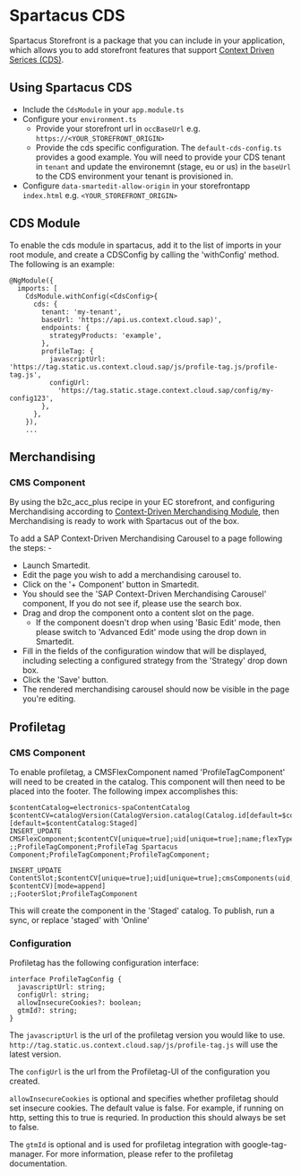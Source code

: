 # Spartacus CDS 
Spartacus Storefront is a package that you can include in your application, which allows you to add storefront features that support [Context Driven Serices (CDS)](https://help.sap.com/viewer/product/CONTEXT-DRIVEN_SERVICES/SHIP/en-US).

## Using Spartacus CDS

* Include the `CdsModule` in your `app.module.ts`
* Configure your `environment.ts`
  * Provide your storefront url in `occBaseUrl` e.g. `https://<YOUR_STOREFRONT_ORIGIN>`
  * Provide the cds specific configuration. The `default-cds-config.ts` provides a good example. You will need to provide your CDS tenant in `tenant` and update the environemnt (stage, eu or us) in the `baseUrl` to the CDS environment your tenant is provisioned in.
* Configure `data-smartedit-allow-origin` in your storefrontapp `index.html` e.g. `<YOUR_STOREFRONT_ORIGIN>`

## CDS Module

To enable the cds module in spartacus, add it to the list of imports in your root module, and create a CDSConfig by calling the 'withConfig' method. The following is an example: 
```
@NgModule({
  imports: [
    CdsModule.withConfig(<CdsConfig>{
      cds: {
        tenant: 'my-tenant',
        baseUrl: 'https://api.us.context.cloud.sap)',
        endpoints: {
          strategyProducts: 'example',
        },
        profileTag: {
          javascriptUrl: 'https://tag.static.us.context.cloud.sap/js/profile-tag.js/profile-tag.js',
          configUrl:
            'https://tag.static.stage.context.cloud.sap/config/my-config123',
        },
      },
    }),
    ...
```
## Merchandising

### CMS Component

By using the b2c_acc_plus recipe in your EC storefront, and configuring Merchandising according to [Context-Driven Merchandising Module](https://help.sap.com/viewer/50c996852b32456c96d3161a95544cdb/1905/en-US/5c53aa7a578e48f186817211b4c87e72.html), then Merchandising is ready to work with Spartacus out of the box.

To add a SAP Context-Driven Merchandising Carousel to a page following the steps: -

* Launch Smartedit.
* Edit the page you wish to add a merchandising carousel to.
* Click on the '+ Component' button in Smartedit.
* You should see the 'SAP Context-Driven Merchandising Carousel' component, If you do not see if, please use the search box.
* Drag and drop the component onto a content slot on the page.
  * If the component doesn't drop when using 'Basic Edit' mode, then please switch to 'Advanced Edit' mode using the drop down in Smartedit.
* Fill in the fields of the configuration window that will be displayed, including selecting a configured strategy from the 'Strategy' drop down box.
* Click the 'Save' button.
* The rendered merchandising carousel should now be visible in the page you're editing.

## Profiletag

### CMS Component

To enable profiletag, a CMSFlexComponent named 'ProfileTagComponent' will need to be created in the catalog. This component will then need to be placed into the footer. The following impex accomplishes this:
```
$contentCatalog=electronics-spaContentCatalog
$contentCV=catalogVersion(CatalogVersion.catalog(Catalog.id[default=$contentCatalog]),CatalogVersion.version[default=Staged])[default=$contentCatalog:Staged]
INSERT_UPDATE CMSFlexComponent;$contentCV[unique=true];uid[unique=true];name;flexType;&componentRef;
;;ProfileTagComponent;ProfileTag Spartacus Component;ProfileTagComponent;ProfileTagComponent;

INSERT_UPDATE ContentSlot;$contentCV[unique=true];uid[unique=true];cmsComponents(uid, $contentCV)[mode=append]
;;FooterSlot;ProfileTagComponent
```

This will create the component in the 'Staged' catalog. To publish, run a sync, or replace 'staged' with 'Online'

### Configuration

Profiletag has the following configuration interface:
```
interface ProfileTagConfig {
  javascriptUrl: string;
  configUrl: string;
  allowInsecureCookies?: boolean;
  gtmId?: string;
}
```
The `javascriptUrl` is the url of the profiletag version you would like to use. `http://tag.static.us.context.cloud.sap/js/profile-tag.js` will use the latest version.

The `configUrl` is the url from the Profiletag-UI of the configuration you created.

`allowInsecureCookies` is optional and specifies whether profiletag should set insecure cookies. The default value is false. For example, if running on http, setting this to true is requried. In production this should always be set to false.

The `gtmId` is optional and is used for profiletag integration with google-tag-manager. For more information, please refer to the profiletag documentation.
